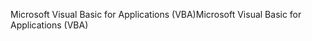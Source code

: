 <span data-ttu-id="f6078-101">Microsoft Visual Basic for Applications (VBA)</span><span class="sxs-lookup"><span data-stu-id="f6078-101">Microsoft Visual Basic for Applications (VBA)</span></span>